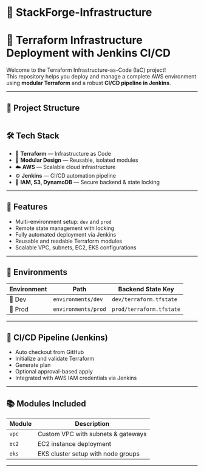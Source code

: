 # 🏢 StackForge-Infrastructure
# 🚀 Terraform Infrastructure Deployment with Jenkins CI/CD

Welcome to the Terraform Infrastructure-as-Code (IaC) project!  
This repository helps you deploy and manage a complete AWS environment using **modular Terraform** and a robust **CI/CD pipeline in Jenkins**.

---

## 📁 Project Structure
```text

```

## 🛠 Tech Stack

- 🧱 **Terraform** — Infrastructure as Code
- 🧩 **Modular Design** — Reusable, isolated modules
- ☁️ **AWS** — Scalable cloud infrastructure
- ⚙️ **Jenkins** — CI/CD automation pipeline
- 🔐 **IAM, S3, DynamoDB** — Secure backend & state locking

---

## 🚀 Features

- Multi-environment setup: `dev` and `prod`
- Remote state management with locking
- Fully automated deployment via Jenkins
- Reusable and readable Terraform modules
- Scalable VPC, subnets, EC2, EKS configurations

---

## 📂 Environments

| Environment | Path                | Backend State Key        |
|-------------|---------------------|---------------------------|
| 🧪 Dev       | `environments/dev`  | `dev/terraform.tfstate`  |
| 🚀 Prod      | `environments/prod` | `prod/terraform.tfstate` |

---

## 🤖 CI/CD Pipeline (Jenkins)

- Auto checkout from GitHub
- Initialize and validate Terraform
- Generate plan
- Optional approval-based apply
- Integrated with AWS IAM credentials via Jenkins

---

## 📚 Modules Included

| Module | Description                        |
|--------|------------------------------------|
| `vpc`  | Custom VPC with subnets & gateways |
| `ec2`  | EC2 instance deployment             |
| `eks`  | EKS cluster setup with node groups  |

---
